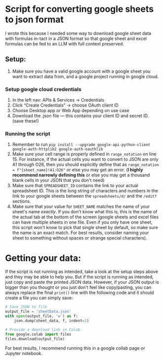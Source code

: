 # Script for converting google sheets to json format
I wrote this because I needed some way to download google sheet data with formulas in-tact in a JSON format so that google sheet and excel formulas can be fed to an LLM with full context preserved.

## Setup:
1. Make sure you have a valid google account with a google sheet you want to extract data from, and a google project running in google cloud.

### Setup google cloud credentials
1. In the left nav: APIs & Services → Credentials
1. Click “Create Credentials” → choose OAuth client ID
1. Choose Desktop app or Web App depending on use case
1. Download the .json file — this contains your client ID and secret ID. (save these!)


### Running the script
1. Remember to run `pip install --upgrade google-api-python-client google-auth-httplib2 google-auth-oauthlib`
1. Make sure your cell range is properly defined in `range_notation` on line 15. For instance, if the actual cells you want to convert to JSON are only A1 through O26, then you should explicitly define that as `range_notation = f"{sheet_name}!A1:O26"` or else you may get an error. (**I highly recommend narrowly defining this** or else you may get a thousand blank cells in your JSON that you don't need)
1. Make sure that `SPREADSHEET_ID` contains the link to your actual spreadsheet ID. This is the long string of characters and numbers in the link to your google sheets between the `spreadsheets/d/` and the `/edit?` sections.
1. Make sure that your value for `SHEET_NAME` matches the name of your sheet's name *exactly*. If you don't know what this is, this is the name of the actual tab at the bottom of the screen (google sheets and excel files can have multiple sheets in one file. Even if you only have one sheet, this script won't know to pick that single sheet by default, so make sure the name is an exact match. For best results, consider naming your sheet to something without spaces or strange special characters).

# Getting your data:
If the script is not running as intended, take a look at the setup steps above and they may be able to help you.
But if the script is running as intended, just copy and paste the printed JSON data. However, if your JSON output is bigger than you thought or you just don't feel like copy/pasting, you can always replace the final `print()` line with the following code and it should create a file you can simply save:
```python
# Save JSON to file
output_file = 'sheetData.json'
with open(output_file, 'w') as f:
    json.dump(sheet_data, f, indent=2)

# Provide a download link in Colab
from google.colab import files
files.download(output_file)
```

For best results, I recommend running this in a google collab page or Jupyter notebook.

